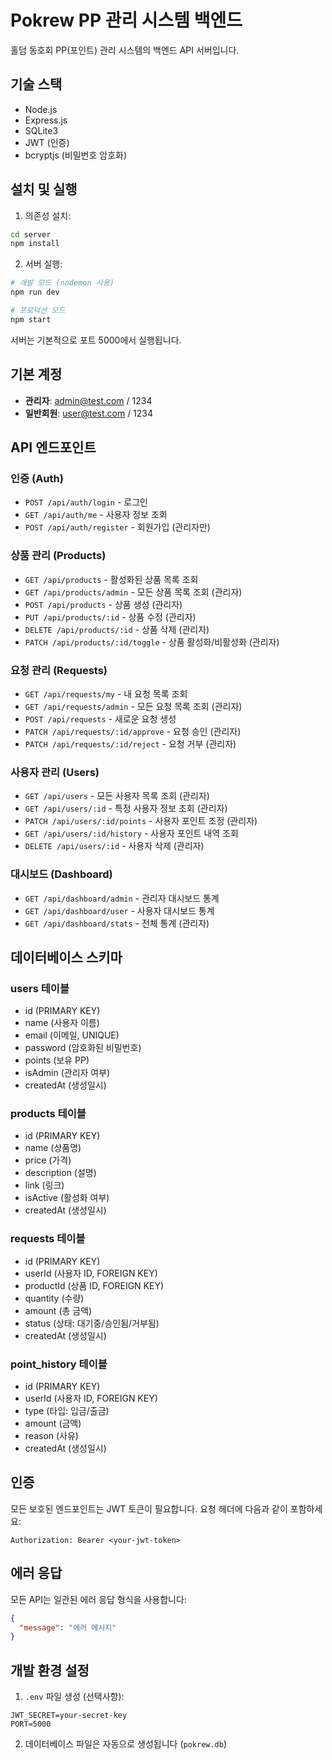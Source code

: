 # Pokrew PP 관리 시스템 백엔드

홀덤 동호회 PP(포인트) 관리 시스템의 백엔드 API 서버입니다.

## 기술 스택

- Node.js
- Express.js
- SQLite3
- JWT (인증)
- bcryptjs (비밀번호 암호화)

## 설치 및 실행

1. 의존성 설치:
```bash
cd server
npm install
```

2. 서버 실행:
```bash
# 개발 모드 (nodemon 사용)
npm run dev

# 프로덕션 모드
npm start
```

서버는 기본적으로 포트 5000에서 실행됩니다.

## 기본 계정

- **관리자**: admin@test.com / 1234
- **일반회원**: user@test.com / 1234

## API 엔드포인트

### 인증 (Auth)

- `POST /api/auth/login` - 로그인
- `GET /api/auth/me` - 사용자 정보 조회
- `POST /api/auth/register` - 회원가입 (관리자만)

### 상품 관리 (Products)

- `GET /api/products` - 활성화된 상품 목록 조회
- `GET /api/products/admin` - 모든 상품 목록 조회 (관리자)
- `POST /api/products` - 상품 생성 (관리자)
- `PUT /api/products/:id` - 상품 수정 (관리자)
- `DELETE /api/products/:id` - 상품 삭제 (관리자)
- `PATCH /api/products/:id/toggle` - 상품 활성화/비활성화 (관리자)

### 요청 관리 (Requests)

- `GET /api/requests/my` - 내 요청 목록 조회
- `GET /api/requests/admin` - 모든 요청 목록 조회 (관리자)
- `POST /api/requests` - 새로운 요청 생성
- `PATCH /api/requests/:id/approve` - 요청 승인 (관리자)
- `PATCH /api/requests/:id/reject` - 요청 거부 (관리자)

### 사용자 관리 (Users)

- `GET /api/users` - 모든 사용자 목록 조회 (관리자)
- `GET /api/users/:id` - 특정 사용자 정보 조회 (관리자)
- `PATCH /api/users/:id/points` - 사용자 포인트 조정 (관리자)
- `GET /api/users/:id/history` - 사용자 포인트 내역 조회
- `DELETE /api/users/:id` - 사용자 삭제 (관리자)

### 대시보드 (Dashboard)

- `GET /api/dashboard/admin` - 관리자 대시보드 통계
- `GET /api/dashboard/user` - 사용자 대시보드 통계
- `GET /api/dashboard/stats` - 전체 통계 (관리자)

## 데이터베이스 스키마

### users 테이블
- id (PRIMARY KEY)
- name (사용자 이름)
- email (이메일, UNIQUE)
- password (암호화된 비밀번호)
- points (보유 PP)
- isAdmin (관리자 여부)
- createdAt (생성일시)

### products 테이블
- id (PRIMARY KEY)
- name (상품명)
- price (가격)
- description (설명)
- link (링크)
- isActive (활성화 여부)
- createdAt (생성일시)

### requests 테이블
- id (PRIMARY KEY)
- userId (사용자 ID, FOREIGN KEY)
- productId (상품 ID, FOREIGN KEY)
- quantity (수량)
- amount (총 금액)
- status (상태: 대기중/승인됨/거부됨)
- createdAt (생성일시)

### point_history 테이블
- id (PRIMARY KEY)
- userId (사용자 ID, FOREIGN KEY)
- type (타입: 입금/출금)
- amount (금액)
- reason (사유)
- createdAt (생성일시)

## 인증

모든 보호된 엔드포인트는 JWT 토큰이 필요합니다. 요청 헤더에 다음과 같이 포함하세요:

```
Authorization: Bearer <your-jwt-token>
```

## 에러 응답

모든 API는 일관된 에러 응답 형식을 사용합니다:

```json
{
  "message": "에러 메시지"
}
```

## 개발 환경 설정

1. `.env` 파일 생성 (선택사항):
```
JWT_SECRET=your-secret-key
PORT=5000
```

2. 데이터베이스 파일은 자동으로 생성됩니다 (`pokrew.db`) 
